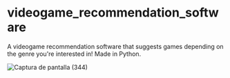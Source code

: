 # videogame_recommendation_software

A videogame recommendation software that suggests games depending on the genre you're interested in!
Made in Python.

![Captura de pantalla (344)](https://github.com/josecr02/videogame_recommendation_software/assets/88961639/54b33ad7-ed86-4ee8-9c33-534ed5c4ffb1)
